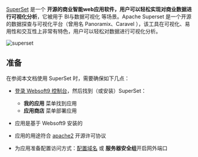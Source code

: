 [SuperSet](https://superset.apache.org/) 是一个 **开源的商业智能web应用软件，用户可以轻松实现对商业数据进行可视化分析**，它被用于 BI与数据可视化  等场景。Apache Superset 是一个开源的数据探查与可视化平台（曾用名 Panoramix、Caravel ），该工具在可视化、易用性和交互性上非常有特色，用户可以轻松对数据进行可视化分析。


![superset](https://libs.websoft9.com/Websoft9/DocsPicture/en/superset/superset-dash-websoft9.png)


## 准备

在参阅本文档使用 SuperSet 时，需要确保如下几点：

- [登录 Websoft9 控制台](./login-console)，然后找到（或安装）SuperSet：
  - **我的应用** 菜单找到应用 
  - **应用商店** 菜单部署应用

- 应用是基于 Websoft9 安装的


- 应用的用途符合 [apache2](https://opensource.org/licenses/Apache-2.0) 开源许可协议


- 为应用准备配置访问方式：[配置域名](./domain-set) 或 **服务器安全组**开启网外端口